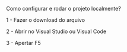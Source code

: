 Como configurar e rodar o projeto localmente?

1 - Fazer o download do arquivo

2 - Abrir no Visual Studio ou Visual Code

3 - Apertar F5
